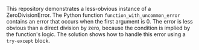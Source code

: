 This repository demonstrates a less-obvious instance of a ZeroDivisionError. The Python function `function_with_uncommon_error` contains an error that occurs when the first argument is 0. The error is less obvious than a direct division by zero, because the condition is implied by the function's logic. The solution shows how to handle this error using a `try-except` block.